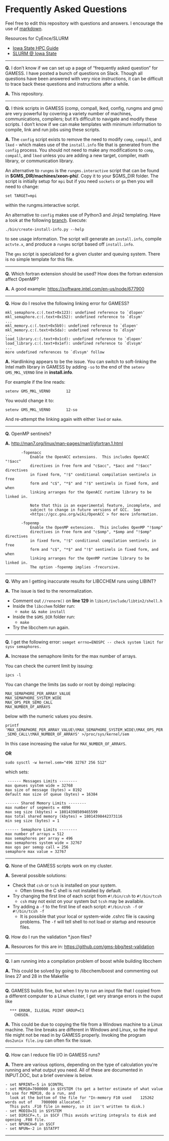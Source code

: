 # Frequently Asked Questions

Feel free to edit this repository with questions and answers. I encourage the use of [markdown](https://github.com/adam-p/markdown-here/wiki/Markdown-Cheatsheet).

Resources for CyEnce/SLURM

*  [Iowa State HPC Guide](https://www.hpc.iastate.edu/guides)
*  [SLURM @ Iowa State](https://www.hpc.iastate.edu/sites/default/files/uploads/HPCHowTo/2018%20April%2011%20How%20to%20Use%20Condo-CyEnce.pdf )

----

**Q.**  I don’t know if we can set up a page of “frequently asked question” for GAMESS. I have posted a bunch of questions on Slack. Though all questions have been answered with very nice instructions, it can be difficult to trace back these questions and instructions after a while.

**A.**  This repository.

----

**Q.**  I think scripts in GAMESS (comp, compall, lked, config, rungms and gms) are very powerful by covering a variety number of machines, communications, compilers; but it’s difficult to navigate and modify these scripts. I don’t know if we can make templates with minimum information to compile, link and run jobs using these scripts.

**A.**  The `config` script exists to remove the need to modify `comp`, `compall`, and `lked` - which makes use of the `install.info` file that is generated from the `config` process.  You should not need to make any modifications to `comp`, `compall`, and `lked` unless you are adding a new target, compiler, math library, or communication library.

   An alternative to `rungms` is the `rungms.interactive` script that can be found in **$GMS_DIR/machines/xeon-phi/**. Copy it to your $GMS_DIR folder. The script is initially setup for `mpi` but if you need `sockets` or `ga` then you will need to change:

`set TARGET=mpi`

within the rungms.interactive script.

An alternative to `config` makes use of Python3 and Jinja2 templating. Have a look at the following [branch](https://github.com/gms-bbg/gamess/tree/saromleang/jinja-templating). Execute:

`./bin/create-install-info.py --help`

to see usage information.  The script will generate an `install.info`, compile `actvte.x`, and produce a `rungms` script based off `install.info`.

The `gms` script is specialized for a given cluster and queuing system. There is no simple template for this file.

----

**Q.**  Which fortran extension should be used? How does the fortran extension affect OpenMP?

**A.**  A good example: https://software.intel.com/en-us/node/677900

----
**Q.**  How do I resolve the following linking error for GAMESS?
```
mkl_semaphore.c:(.text+0x123): undefined reference to `dlopen'
mkl_semaphore.c:(.text+0x152): undefined reference to `dlsym'
...
mkl_memory.c:(.text+0x5b9): undefined reference to `dlopen'
mkl_memory.c:(.text+0x5da): undefined reference to `dlsym'
...
load_library.c:(.text+0x1cd): undefined reference to `dlopen'
load_library.c:(.text+0x1ef): undefined reference to `dlvsym'
...
more undefined references to `dlvsym' follow
```

**A.**  Hardlinking appears to be the issue. You can switch to soft-linking the Intel math library in GAMESS by adding `-so` to the end of the `setenv GMS_MKL_VERNO` line in **install.info**.

For example if the line reads:
```
setenv GMS_MKL_VERNO       12
```

You would change it to:
```
setenv GMS_MKL_VERNO       12-so
```

And re-attempt the linking again with either `lked` or `make`.

----
**Q.** OpenMP sentinels?

**A.**
http://man7.org/linux/man-pages/man1/gfortran.1.html

```
       -fopenacc
           Enable the OpenACC extensions.  This includes OpenACC "!$acc"
           directives in free form and "c$acc", *$acc and "!$acc" directives
           in fixed form, "!$" conditional compilation sentinels in free
           form and "c$", "*$" and "!$" sentinels in fixed form, and when
           linking arranges for the OpenACC runtime library to be linked in.

           Note that this is an experimental feature, incomplete, and
           subject to change in future versions of GCC.  See
           <https://gcc.gnu.org/wiki/OpenACC > for more information.

       -fopenmp
           Enable the OpenMP extensions.  This includes OpenMP "!$omp"
           directives in free form and "c$omp", *$omp and "!$omp" directives
           in fixed form, "!$" conditional compilation sentinels in free
           form and "c$", "*$" and "!$" sentinels in fixed form, and when
           linking arranges for the OpenMP runtime library to be linked in.
           The option -fopenmp implies -frecursive.
```
----
**Q.** Why am I getting inaccurate results for LIBCCHEM runs using LIBINT?

**A.** The issue is tied to the renormalization.  
*  Comment out `//renorm()` on **line 129** in `libint/include/libtin2/shell.h`
*  Inside the `libcchem` folder run:
   *  `make && make install`
*  Inside the `$GMS_DIR` folder run:
   *  `make`
*  Try the libcchem run again.
----
**Q.** I get the following error: `semget errno=ENOSPC -- check system limit for sysv semaphores.`

**A.** Increase the semaphore limits for the max number of arrays.

You can check the current limit by issuing:

`ipcs -l`

You can change the limits (as sudo or root by doing) replacing:

```
MAX_SEMAPHORE_PER_ARRAY_VALUE
MAX_SEMAPHORE_SYSTEM_WIDE
MAX_OPS_PER_SEMO_CALL
MAX_NUMBER_OF_ARRAYS
```

below with the numeric values you desire.

`printf 'MAX_SEMAPHORE_PER_ARRAY_VALUE\tMAX_SEMAPHORE_SYSTEM_WIDE\tMAX_OPS_PER_SEMO_CALL\tMAX_NUMBER_OF_ARRAYS' >/proc/sys/kernel/sem`

In this case increasing the value for `MAX_NUMBER_OF_ARRAYS`.

**OR**

```
sudo sysctl -w kernel.sem="496 32767 256 512"
```

which sets:

```
 ------ Messages Limits --------
max queues system wide = 32768
max size of message (bytes) = 8192
default max size of queue (bytes) = 16384

------ Shared Memory Limits --------
max number of segments = 4096
max seg size (kbytes) = 18014398509465599
max total shared memory (kbytes) = 18014398442373116
min seg size (bytes) = 1

------ Semaphore Limits --------
max number of arrays = 512
max semaphores per array = 496
max semaphores system wide = 32767
max ops per semop call = 256
semaphore max value = 32767
```
----
**Q.** None of the GAMESS scripts work on my cluster.

**A.** Several possible solutions:

*  Check that `csh` or `tcsh` is installed on your system.
    *  Often times the C shell is not installed by default.
*  Try changing the first line of each script from `#!/bin/csh` to `#!/bin/tcsh`
    *  `csh` may not exist on your system but `tcsh` may be available.
*  Try adding a `-f` to the first line of each script: `#!/bin/csh -f` or `#!/bin/tcsh -f`
    *  It is possible that your local or system-wide .cshrc file is causing problems.  The `-f` will tell shell to not load or startup and resource files.
    
**Q.** How do I run the validation *.json files?

**A.** Resources for this are in: https://github.com/gms-bbg/test-validation 

----

**Q.** I am running into a compilation problem of boost while building libcchem

**A.** This could be solved by going to /libcchem/boost and commenting out lines 27 and 28 in the Makefile

----

**Q.** GAMESS builds fine, but when I try to run an input file that I copied from a different computer to a Linux cluster, I get very strange errors in the ouput like
```
  *** ERROR, ILLEGAL POINT GROUP=C1
    CHOSEN.
 ```

**A.** This could be due to copying the file from a Windows machine to a Linux machine. The line breaks are different in Windows and Linux, so the input file might not be read in by GAMESS properly. Invoking the program `dos2unix file.inp` can often fix the issue.  

----

**Q.** How can I reduce file I/O in GAMESS runs?

**A.** 
There are various options, depending on the type of calculation you're running and what output you need. All of these are documented in INPUT.DOC, but a brief overview is below.

```
- set NPRINT=-5 in $CONTRL
- set MEM10=7000000 in $SYSTEM (to get a better estimate of what value to use for MEM10, do a run, and 
  look at the bottom of the file for "In-memory F10 used    125262 words out of    7000000 allocated."
  This puts .F10 file in memory, so it isn't written to disk.)
- set MODIO=31 in $SYSTEM 
- set DIRSCF=.t. in $SCF (This avoids writing integrals to disk and opening .F08 file.
- set NPUNCH=0 in $SCF
- set NPUN=-2 in $STATPT
```

----
